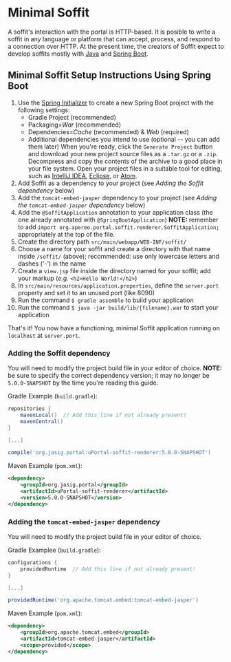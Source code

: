 
# Minimal Soffit

A soffit's interaction with the portal is HTTP-based.  It is posible to write a
soffit in any language or platform that can accept, process, and respond to a
connection over HTTP.  At the present time, the creators of Soffit expect to
develop soffits mostly with [Java][] and [Spring Boot][].

## Minimal Soffit Setup Instructions Using Spring Boot

1.  Use the [Spring Initializer][] to create a new Spring Boot project with the
    following settings:
    * Gradle Project (recommended)
    * Packaging=*War* (recommended)
    * Dependencies=*Cache* (recommended) & *Web* (required)
    * Additional dependencies you intend to use (optional -- you can add them
      later)
    When you're ready, click the `Generate Project` button and download your new
    project source files as a `.tar.gz` or a `.zip`.  Decompress and copy the
    contents of the archive to a good place in your file system.  Open your
    project files in a suitable tool for editing, such as [IntelliJ IDEA][],
    [Eclipse][], or [Atom][].
2.  Add Soffit as a dependency to your project (see _Adding the Soffit dependency_
    below)
3.  Add the `tomcat-embed-jasper` dependency to your project (see _Adding the
    `tomcat-embed-jasper` dependency_ below)
4.  Add the `@SoffitApplication` annotation to your application class (the one
    already annotated with `@SpringBootApplication`) **NOTE:**  remember to add
    `import org.apereo.portal.soffit.renderer.SoffitApplication;` appropriately
    at the top of the file.
5.  Create the directory path `src/main/webapp/WEB-INF/soffit/`
6.  Choose a name for your soffit and create a directory with that name inside
    `/soffit/` (above);  recommended:  use only lowercase letters and dashes
    ('-') in the name
7.  Create a `view.jsp` file inside the directory named for your soffit;  add
    your markup (_e.g._ `<h2>Hello World!</h2>`)
8.  In `src/main/resources/application.properties`, define the `server.port`
    property and set it to an unused port (like 8090)
9.  Run the command `$ gradle assemble` to build your application
10. Run the command `$ java -jar build/lib/{filename}.war` to start your
    application

That's it!  You now have a functioning, minimal Soffit application running on
`localhost` at `server.port`.

### Adding the Soffit dependency

You will need to modify the project build file in your editor of choice.
**NOTE:**  be sure to specify the correct dependency version;  it may no
longer be `5.0.0-SNAPSHOT` by the time you're reading this guide.

Gradle Example (`build.gradle`):

``` gradle
repositories {
    mavenLocal()  // Add this line if not already present!
    mavenCentral()
}

[...]

compile('org.jasig.portal:uPortal-soffit-renderer:5.0.0-SNAPSHOT')
```

Maven Example (`pom.xml`):

``` xml
<dependency>
    <groupId>org.jasig.portal</groupId>
    <artifactId>uPortal-soffit-renderer</artifactId>
    <version>5.0.0-SNAPSHOT</version>
</dependency>
```

### Adding the `tomcat-embed-jasper` dependency

You will need to modify the project build file in your editor of choice.

Gradle Examplee (`build.gradle`):

``` gradle
configurations {
    providedRuntime  // Add this line if not already present!
}

[...]

providedRuntime('org.apache.tomcat.embed:tomcat-embed-jasper')
```

Maven Example (`pom.xml`):

``` xml
<dependency>
    <groupId>org.apache.tomcat.embed</groupId>
    <artifactId>tomcat-embed-jasper</artifactId>
    <scope>provided</scope>
</dependency>
```

[Java]: http://www.oracle.com/technetwork/java/index.html
[Spring Boot]: http://projects.spring.io/spring-boot/
[Spring Initializer]: https://start.spring.io/
[IntelliJ IDEA]: https://www.jetbrains.com/idea/
[Eclipse]: https://eclipse.org/ide/
[Atom]: https://atom.io/
